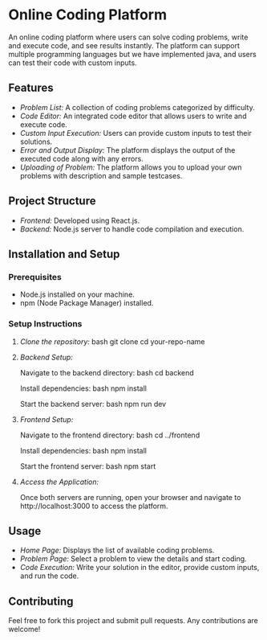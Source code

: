 ﻿
# Online Coding Platform

An online coding platform where users can solve coding problems, write and execute code, and see results instantly. The platform can support multiple programming languages but we have implemented java, and users can test their code with custom inputs.

## Features

- *Problem List:* A collection of coding problems categorized by difficulty.
- *Code Editor:* An integrated code editor that allows users to write and execute code.
- *Custom Input Execution:* Users can provide custom inputs to test their solutions.
- *Error and Output Display:* The platform displays the output of the executed code along with any errors.
- *Uploading of Problem:* The platform allows you to upload your own problems with description and sample testcases.

## Project Structure

- *Frontend:* Developed using React.js.
- *Backend:* Node.js server to handle code compilation and execution.

## Installation and Setup

### Prerequisites

- Node.js installed on your machine.
- npm (Node Package Manager) installed.

### Setup Instructions

1. *Clone the repository:*
   bash
   git clone 
   cd your-repo-name
   

2. *Backend Setup:*

   Navigate to the backend directory:
   bash
   cd backend
   

   Install dependencies:
   bash
   npm install
   

   Start the backend server:
   bash
   npm run dev
   

3. *Frontend Setup:*

   Navigate to the frontend directory:
   bash
   cd ../frontend
   

   Install dependencies:
   bash
   npm install
   

   Start the frontend server:
   bash
   npm start
   

4. *Access the Application:*

   Once both servers are running, open your browser and navigate to http://localhost:3000 to access the platform.

## Usage

- *Home Page:* Displays the list of available coding problems.
- *Problem Page:* Select a problem to view the details and start coding.
- *Code Execution:* Write your solution in the editor, provide custom inputs, and run the code.

## Contributing

Feel free to fork this project and submit pull requests. Any contributions are welcome!

